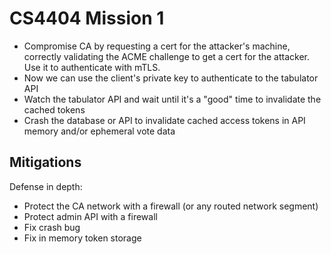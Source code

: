 # CS4404 Mission 1

- Compromise CA by requesting a cert for the attacker's machine, correctly validating the ACME challenge to get a cert for the attacker. Use it to authenticate with mTLS.
- Now we can use the client's private key to authenticate to the tabulator API
- Watch the tabulator API and wait until it's a "good" time to invalidate the cached tokens
- Crash the database or API to invalidate cached access tokens in API memory and/or ephemeral vote data

## Mitigations

Defense in depth:

- Protect the CA network with a firewall (or any routed network segment)
- Protect admin API with a firewall
- Fix crash bug
- Fix in memory token storage